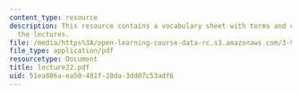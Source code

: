 ```yaml
---
content_type: resource
description: This resource contains a vocabulary sheet with terms and concepts from
  the lectures.
file: /media/https%3A/open-learning-course-data-rc.s3.amazonaws.com/3-987-human-origins-and-evolution-spring-2006/51ea886aea50481f28da3dd07c53adf6_lecture22.pdf
file_type: application/pdf
resourcetype: Document
title: lecture22.pdf
uid: 51ea886a-ea50-481f-28da-3dd07c53adf6
---
```

